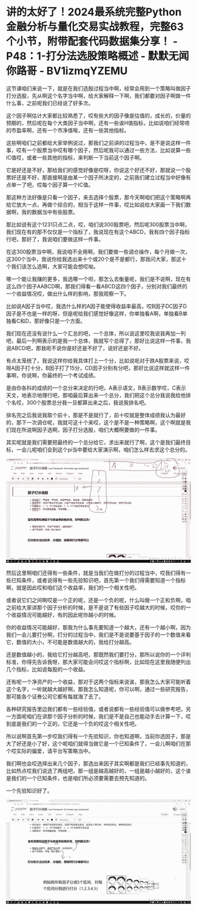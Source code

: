 # 讲的太好了！2024最系统完整Python金融分析与量化交易实战教程，完整63个小节，附带配套代码数据集分享！ - P48：1-打分法选股策略概述 - 默默无闻你路哥 - BV1izmqYZEMU

这节课咱们来说一下，就是在我们选股过程当中啊，经常会用到一个策略叫做因子打分选股，先从啊这个名字当中啊，给大家解释一下啊，我们都要对因子啊做一件什么事，之前呢我们已经说了好多次。

这个因子啊估计大家都比较熟悉了，哎有些大的因子像是估值的，成长的，价量的预期的，然后呢在每个大类因子当中啊，还有一些诶H值指标，比如说咱们经常唠的市盈率啊，还有一个市净值唉，还有一些其他指标。

这些啊咱们之前都给大家举例说过，那我们之前讲的过程当中，是不是说这样一件事，哎有一个股票当中哎有哪个因子，然后呢我可以通过一些方法，比如说算一些IC值哎，或者一些其他的指标，来判断一下当前这个因子啊。

它是好还是不好，那给我们的感觉好像是哎呀，你说这个好还不好，那就说一个股票好还是不好，那直接啊是由某一个因子所决定的，之前我们建立过程当中好像有点单一了吧，哎每个因子算一个IC值。

那这种方法好像是只看一个因子，来去选择个股票，那今天啊咱们把这个策略啊再给它放大一点，再做个综合的，相当于这样一件事，哎比如说给大家画一下我们数据啊，我的数据当中有些股票。

那比如说有这个1231只点二点，哎，咱们说300股票吧，然后呢300股票当中啊，我们现在有的那不仅仅是一个指标了，我说现在有这个ABCD，我有四个因子指标行吧，那好了，我说咱们要做这样一件事。

在这300股票当中啊，我说咱不全用啊，我们要做一些调仓操作，每个月做一次，这300个当中，我说你给我选出来十个或20个是不是都行，那我问大家，那这十个我们该怎么选啊，大家可能会想哎呦。

哪一个能让我赚的更多，我选哪一个呗，那怎么去衡量呢，我们是不说啊，现在有这么四个因子AABCD啊，那我们得看一看ABCD这四个因子，分别对我们最终的一个收益情况哎，做出什么样的影响，那我观察一下。

比如说A因子当中哎，我选什么样的A因子能使得收益率最高，哎B因子DC因子D因子是不也是一样的呀，但是呢给我们感觉好像这样，你单独看A啊，单独看B单独看C和D，那好像只是一个方面。

我们现在还没有说什么一个汇总的吧，一个总体，所以说这里哎我说我再加一列吧，最后一列啊表示的是我一个总体，我就写个总得了，那好比说这样一件事，我说ABCD吧，那我呃不说你是好还是不好了，说好还是不好。

有点太笼统了，我说这样你给我具体打上一个分，比如说呃对于跌A股票来说，哎呀A因子打十分，B因子打了15分，CD因子分别有分吧，那好比说这样就这样一件事啊，你说啊，你最终的一个考试成绩。

是由你各科的成绩的一个总分来决定的行吧，A表示语文，B表示数学哎，C表示天文，地表示地理行吧，那咱最后算出来一个总分，我们把这个总分我说我给他排个名哎，300个股票总分我一旦都算出来之后，我说我排名吧。

排名完之后我说我取个前十，那是不是就行了，前十哎就是整体成绩我认为最好的，那下一次调仓呢，我就可这十个来哎，这个是不是一种策略啊，这个啊就是我们现在所说啊因子选啊，因子打分选股，咱们大概啊要做的一件事。

其实呢就是我们需要把最终的一个总分给它，求出来就行了啊，这个是我们最终目标，一会儿呢咱们会到这个pi当中要给大家演示啊，咱们怎么样去求这个总分的。



![](img/fe004a73fe90c49bb871f38fa97f0f6f_1.png)

然后这里啊咱们还得有一些条件，就是当我们在做打分的过程当中，哎我们得有一些已知条件，或者说得有一些先验知识吧，首先第一个我们得需要知道一个指标啊，就是因此哎和咱们这个收益率，我们的一个相关性吧。

或者说它们之间啊哎是一个正的呢，还是一个负的呢，什么叫做一个正和负啊，咱之前给大家讲那个因子分析的时候，是不是说了有些因子哎越大的时候，哎你的一个收益情况可能越好，有的因此呢你越小的时候。

你的收益情况可能越好，那我为什么事先要知道一个越大，还有一个越小啊，因为我们一会儿要打分啊，打分的过程当中，我们是不是说要基于因子的一个数值来看它，数值的大小，不可能是数值越大的，我给打分越高。

还是数值越小的，我给它打分越高吧，那既然我们要打分，那所以说你的一个评判标准，你得先告诉我呀，那大家可能会问哎这个指标啊，比如现在这里我随便列出几个指标，比如说每股的一个收益。

还有呢一个净资产的一个收益，那对于这两个指标来说诶，那我怎么大家可能听着这个名字，一听就越大越好啊，那我怎么知道呢，你可以啊，通过一些研究报告，那可能各个证券公司它都有每就海了去了。

各种研究报告里边我们都有一些经验值，或者说都有一些经验值可以做参考吧，另一方面呢咱们在讲那个因子分析的时候，我们是不是自己也能动手去计算一下，哎到底是我们的一个正的，它还是一个负的哎这个相关性吧。

所以说啊首先第一步哎我们得有一个先验知识，你也知道啊，当前你选因子，那是大了好还是小了好，这个呢咱们就得当做它是一个已知条件了，一会儿啊咱们在那个哎实际的偏爱，请平台写策略当中。

我们啊也会哎选择出来几个因子，那选出来因子其实啊都是我们已经事先知道的，比如热点哎我们说选了两组吧，那一组是越高越好的，一组是越小越好的，这个诶是我们的一个已知条件，也是咱们所必须要需要去预先知道的。

一个先验知识好了。

![](img/fe004a73fe90c49bb871f38fa97f0f6f_3.png)